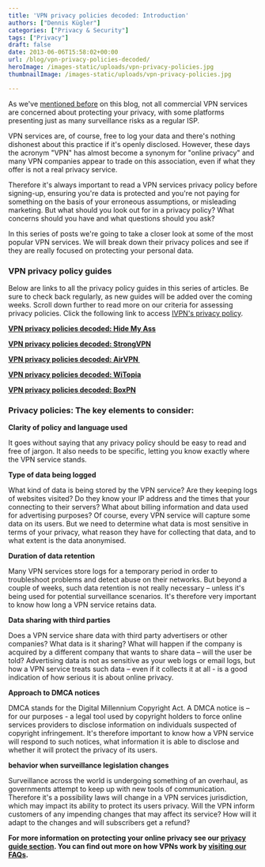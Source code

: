 ```yaml
---
title: 'VPN privacy policies decoded: Introduction'
authors: ["Dennis Kügler"]
categories: ["Privacy & Security"]
tags: ["Privacy"]
draft: false
date: 2013-06-06T15:58:02+00:00
url: /blog/vpn-privacy-policies-decoded/
heroImage: /images-static/uploads/vpn-privacy-policies.jpg
thumbnailImage: /images-static/uploads/vpn-privacy-policies.jpg

---
```

As we've [mentioned before][1] on this blog, not all commercial VPN services are concerned about protecting your privacy, with some platforms presenting just as many surveillance risks as a regular ISP.

VPN services are, of course, free to log your data and there's nothing dishonest about this practice if it's openly disclosed. However, these days the acronym "VPN" has almost become a synonym for "online privacy" and many VPN companies appear to trade on this association, even if what they offer is not a real privacy service.

Therefore it's always important to read a VPN services privacy policy before signing-up, ensuring you're data is protected and you're not paying for something on the basis of your erroneous assumptions, or misleading marketing. But what should you look out for in a privacy policy? What concerns should you have and what questions should you ask?

In this series of posts we're going to take a closer look at some of the most popular VPN services. We will break down their privacy polices and see if they are really focused on protecting your personal data.

### **VPN privacy policy guides**

Below are links to all the privacy policy guides in this series of articles. Be sure to check back regularly, as new guides will be added over the coming weeks. Scroll down further to read more on our criteria for assessing privacy policies. Click the following link to access [IVPN's privacy policy][2].

**[VPN privacy policies decoded: Hide My Ass][3]**

**[VPN privacy policies decoded: StrongVPN][4]**

**[VPN privacy policies decoded: AirVPN ][5]**

**[VPN privacy policies decoded: WiTopia][6]**

**[VPN privacy policies decoded: BoxPN][7]**

### **Privacy policies: The key elements to consider:**

**Clarity of policy and language used**

It goes without saying that any privacy policy should be easy to read and free of jargon. It also needs to be specific, letting you know exactly where the VPN service stands.

**Type of data being logged**

What kind of data is being stored by the VPN service? Are they keeping logs of websites visited? Do they know your IP address and the times that your connecting to their servers? What about billing information and data used for advertising purposes? Of course, every VPN service will capture some data on its users. But we need to determine what data is most sensitive in terms of your privacy, what reason they have for collecting that data, and to what extent is the data anonymised.

**Duration of data retention**

Many VPN services store logs for a temporary period in order to troubleshoot problems and detect abuse on their networks. But beyond a couple of weeks, such data retention is not really necessary – unless it's being used for potential surveillance scenarios. It's therefore very important to know how long a VPN service retains data.

**Data sharing with third parties**

Does a VPN service share data with third party advertisers or other companies? What data is it sharing? What will happen if the company is acquired by a different company that wants to share data – will the user be told? Advertising data is not as sensitive as your web logs or email logs, but how a VPN service treats such data – even if it collects it at all - is a good indication of how serious it is about online privacy.

**Approach to DMCA notices**

DMCA stands for the Digital Millennium Copyright Act. A DMCA notice is – for our purposes - a legal tool used by copyright holders to force online services providers to disclose information on individuals suspected of copyright infringement. It's therefore important to know how a VPN service will respond to such notices, what information it is able to disclose and whether it will protect the privacy of its users.

**behavior when surveillance legislation changes**

Surveillance across the world is undergoing something of an overhaul, as governments attempt to keep up with new tools of communication. Therefore it's a possibility laws will change in a VPN services jurisdiction, which may impact its ability to protect its users privacy. Will the VPN inform customers of any impending changes that may affect its service? How will it adapt to the changes and will subscribers get a refund?

**For more information on protecting your online privacy see our [privacy guide section][8]. You can find out more on how VPNs work by [visiting our FAQs][9].**

 [1]: /blog/when-law-enforcement-knocks-on-a-vpns-door-what-happens/
 [2]: /privacy/
 [3]: /blog/vpn-privacy-policies-decoded-hide-my-ass/
 [4]: /blog/vpn-privacy-policies-decoded-strongvpn/
 [5]: /blog/vpn-privacy-policies-decoded-airvpn/
 [6]: /blog/vpn-privacy-policies-decoded-witopia/
 [7]: /blog/vpn-privacy-policies-decoded-boxpn/
 [8]: /privacy-guides/
 [9]: /knowledgebase/1/General-FAQ
